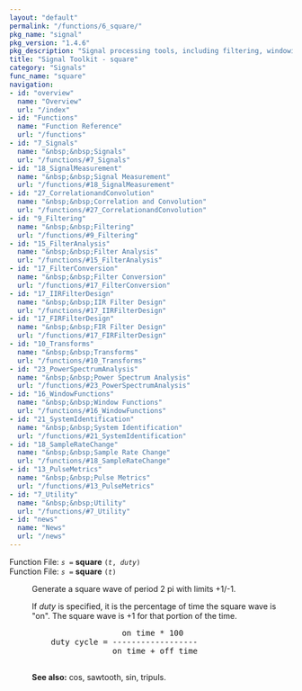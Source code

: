 ```yaml
---
layout: "default"
permalink: "/functions/6_square/"
pkg_name: "signal"
pkg_version: "1.4.6"
pkg_description: "Signal processing tools, including filtering, windowing and display functions."
title: "Signal Toolkit - square"
category: "Signals"
func_name: "square"
navigation:
- id: "overview"
  name: "Overview"
  url: "/index"
- id: "Functions"
  name: "Function Reference"
  url: "/functions"
- id: "7_Signals"
  name: "&nbsp;&nbsp;Signals"
  url: "/functions/#7_Signals"
- id: "18_SignalMeasurement"
  name: "&nbsp;&nbsp;Signal Measurement"
  url: "/functions/#18_SignalMeasurement"
- id: "27_CorrelationandConvolution"
  name: "&nbsp;&nbsp;Correlation and Convolution"
  url: "/functions/#27_CorrelationandConvolution"
- id: "9_Filtering"
  name: "&nbsp;&nbsp;Filtering"
  url: "/functions/#9_Filtering"
- id: "15_FilterAnalysis"
  name: "&nbsp;&nbsp;Filter Analysis"
  url: "/functions/#15_FilterAnalysis"
- id: "17_FilterConversion"
  name: "&nbsp;&nbsp;Filter Conversion"
  url: "/functions/#17_FilterConversion"
- id: "17_IIRFilterDesign"
  name: "&nbsp;&nbsp;IIR Filter Design"
  url: "/functions/#17_IIRFilterDesign"
- id: "17_FIRFilterDesign"
  name: "&nbsp;&nbsp;FIR Filter Design"
  url: "/functions/#17_FIRFilterDesign"
- id: "10_Transforms"
  name: "&nbsp;&nbsp;Transforms"
  url: "/functions/#10_Transforms"
- id: "23_PowerSpectrumAnalysis"
  name: "&nbsp;&nbsp;Power Spectrum Analysis"
  url: "/functions/#23_PowerSpectrumAnalysis"
- id: "16_WindowFunctions"
  name: "&nbsp;&nbsp;Window Functions"
  url: "/functions/#16_WindowFunctions"
- id: "21_SystemIdentification"
  name: "&nbsp;&nbsp;System Identification"
  url: "/functions/#21_SystemIdentification"
- id: "18_SampleRateChange"
  name: "&nbsp;&nbsp;Sample Rate Change"
  url: "/functions/#18_SampleRateChange"
- id: "13_PulseMetrics"
  name: "&nbsp;&nbsp;Pulse Metrics"
  url: "/functions/#13_PulseMetrics"
- id: "7_Utility"
  name: "&nbsp;&nbsp;Utility"
  url: "/functions/#7_Utility"
- id: "news"
  name: "News"
  url: "/news"
---
```

<dl class="first-deftypefn">
<dt class="deftypefn" id="index-square"><span class="category-def">Function File: </span><span><code class="def-type"><var class="var">s</var> =</code> <strong class="def-name">square</strong> <code class="def-code-arguments">(<var class="var">t</var>, <var class="var">duty</var>)</code><a class="copiable-link" href="#index-square"></a></span></dt>
<dt class="deftypefnx def-cmd-deftypefn" id="index-square-1"><span class="category-def">Function File: </span><span><code class="def-type"><var class="var">s</var> =</code> <strong class="def-name">square</strong> <code class="def-code-arguments">(<var class="var">t</var>)</code><a class="copiable-link" href="#index-square-1"></a></span></dt>
<dd><p>Generate a square wave of period 2 pi with limits +1/-1.
</p>
<p>If <var class="var">duty</var> is specified, it is the percentage of time the square
 wave is &quot;on&quot;.  The square wave is +1 for that portion of the time.
</p>
<pre class="verbatim">                   on time * 100
    duty cycle = ------------------
                 on time + off time
 </pre>

<p><strong class="strong">See also:</strong> cos, sawtooth, sin, tripuls.
 </p></dd></dl>